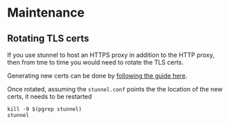 # Maintenance

## Rotating TLS certs

If you use stunnel to host an HTTPS proxy in addition to the HTTP proxy, then from tme to time you would need to rotate the TLS certs.

Generating new certs can be done by [following the guide here](/services/nginx/signed.cert.md).

Once rotated, assuming the `stunnel.conf` points the the location of the new certs, it needs to be restarted

```
kill -9 $(pgrep stunnel)
stunnel
```
